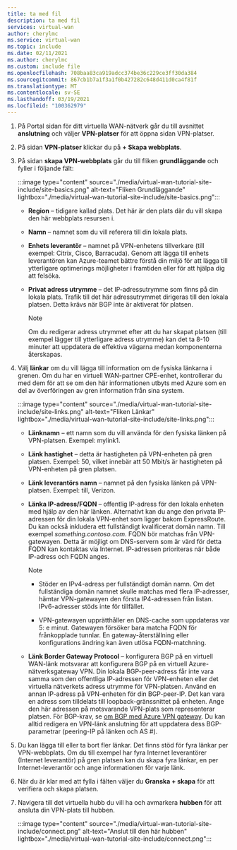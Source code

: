 ```yaml
---
title: ta med fil
description: ta med fil
services: virtual-wan
author: cherylmc
ms.service: virtual-wan
ms.topic: include
ms.date: 02/11/2021
ms.author: cherylmc
ms.custom: include file
ms.openlocfilehash: 708baa83ca919adcc374be36c229ce3ff30da384
ms.sourcegitcommit: 867cb1b7a1f3a1f0b427282c648d411d0ca4f81f
ms.translationtype: MT
ms.contentlocale: sv-SE
ms.lasthandoff: 03/19/2021
ms.locfileid: "100362979"
---
```

1. På Portal sidan för ditt virtuella WAN-nätverk går du till avsnittet **anslutning** och väljer **VPN-platser** för att öppna sidan VPN-platser.
1. På sidan **VPN-platser** klickar du på **+ Skapa webbplats**.
1. På sidan **skapa VPN-webbplats** går du till fliken **grundläggande** och fyller i följande fält:

   :::image type="content" source="./media/virtual-wan-tutorial-site-include/site-basics.png" alt-text="Fliken Grundläggande" lightbox="./media/virtual-wan-tutorial-site-include/site-basics.png":::

    * **Region** – tidigare kallad plats. Det här är den plats där du vill skapa den här webbplats resursen i.
    * **Namn** – namnet som du vill referera till din lokala plats.
    * **Enhets leverantör** – namnet på VPN-enhetens tillverkare (till exempel: Citrix, Cisco, Barracuda). Genom att lägga till enhets leverantören kan Azure-teamet bättre förstå din miljö för att lägga till ytterligare optimerings möjligheter i framtiden eller för att hjälpa dig att felsöka.
    * **Privat adress utrymme** – det IP-adressutrymme som finns på din lokala plats. Trafik till det här adressutrymmet dirigeras till den lokala platsen. Detta krävs när BGP inte är aktiverat för platsen.
    
      >[!NOTE]
      >Om du redigerar adress utrymmet efter att du har skapat platsen (till exempel lägger till ytterligare adress utrymme) kan det ta 8-10 minuter att uppdatera de effektiva vägarna medan komponenterna återskapas.
      >
1. Välj **länkar** om du vill lägga till information om de fysiska länkarna i grenen. Om du har en virtuell WAN-partner CPE-enhet, kontrollerar du med dem för att se om den här informationen utbyts med Azure som en del av överföringen av gren information från sina system.

   :::image type="content" source="./media/virtual-wan-tutorial-site-include/site-links.png" alt-text="Fliken Länkar" lightbox="./media/virtual-wan-tutorial-site-include/site-links.png":::

   * **Länknamn** – ett namn som du vill använda för den fysiska länken på VPN-platsen. Exempel: mylink1.
   * **Länk hastighet** – detta är hastigheten på VPN-enheten på gren platsen. Exempel: 50, vilket innebär att 50 Mbit/s är hastigheten på VPN-enheten på gren platsen.
   * **Länk leverantörs namn** – namnet på den fysiska länken på VPN-platsen. Exempel: till, Verizon.
   * **Länka IP-adress/FQDN** – offentlig IP-adress för den lokala enheten med hjälp av den här länken. Alternativt kan du ange den privata IP-adressen för din lokala VPN-enhet som ligger bakom ExpressRoute. Du kan också inkludera ett fullständigt kvalificerat domän namn. Till exempel *something.contoso.com*. FQDN bör matchas från VPN-gatewayen. Detta är möjligt om DNS-servern som är värd för detta FQDN kan kontaktas via Internet. IP-adressen prioriteras när både IP-adress och FQDN anges.

     >[!NOTE]
     >
     >* Stöder en IPv4-adress per fullständigt domän namn. Om det fullständiga domän namnet skulle matchas med flera IP-adresser, hämtar VPN-gatewayen den första IP4-adressen från listan. IPv6-adresser stöds inte för tillfället.
     >
     >* VPN-gatewayen upprätthåller en DNS-cache som uppdateras var 5: e minut. Gatewayen försöker bara matcha FQDN för frånkopplade tunnlar. En gateway-återställning eller konfigurations ändring kan även utlösa FQDN-matchning.
     >
   * **Länk Border Gateway Protocol** – konfigurera BGP på en virtuell WAN-länk motsvarar att konfigurera BGP på en virtuell Azure-nätverksgateway VPN. Din lokala BGP-peer-adress får inte vara samma som den offentliga IP-adressen för VPN-enheten eller det virtuella nätverkets adress utrymme för VPN-platsen. Använd en annan IP-adress på VPN-enheten för din BGP-peer-IP. Det kan vara en adress som tilldelats till loopback-gränssnittet på enheten. Ange den här adressen på motsvarande VPN-plats som representerar platsen.  För BGP-krav, se [om BGP med Azure VPN gateway](../articles/vpn-gateway/vpn-gateway-bgp-overview.md). Du kan alltid redigera en VPN-länk anslutning för att uppdatera dess BGP-parametrar (peering-IP på länken och AS #).
1. Du kan lägga till eller ta bort fler länkar. Det finns stöd för fyra länkar per VPN-webbplats. Om du till exempel har fyra Internet leverantörer (Internet leverantör) på gren platsen kan du skapa fyra länkar, en per Internet-leverantör och ange informationen för varje länk.
1. När du är klar med att fylla i fälten väljer du **Granska + skapa** för att verifiera och skapa platsen.
1. Navigera till det virtuella hubb du vill ha och avmarkera **hubben** för att ansluta din VPN-plats till hubben.

   :::image type="content" source="./media/virtual-wan-tutorial-site-include/connect.png" alt-text="Anslut till den här hubben" lightbox="./media/virtual-wan-tutorial-site-include/connect.png":::
